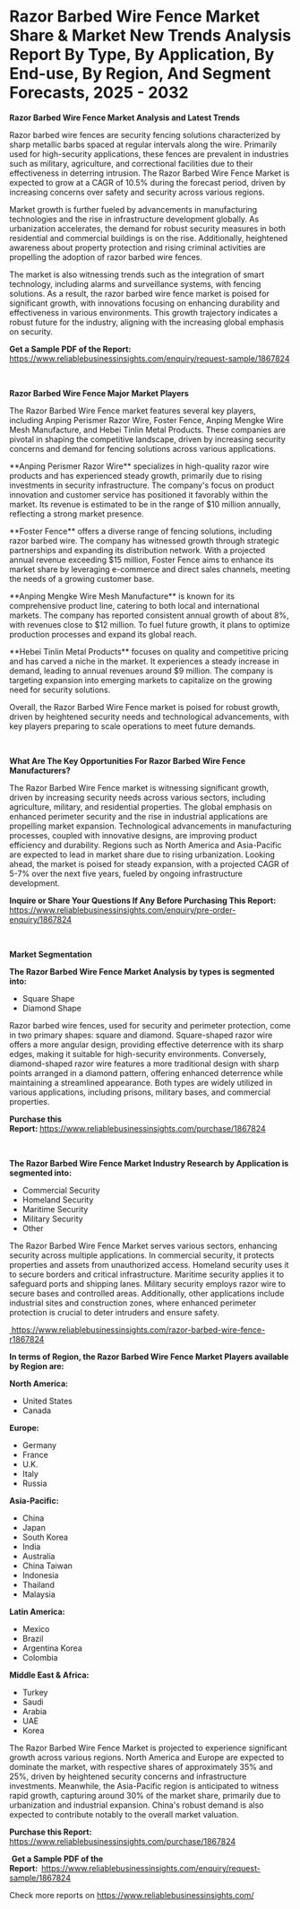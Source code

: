 <p><h1>Razor Barbed Wire Fence Market Share & Market New Trends Analysis Report By Type, By Application, By End-use, By Region, And Segment Forecasts, 2025 - 2032</h1></p><p><strong>Razor Barbed Wire Fence Market Analysis and Latest Trends</strong></p>
<p><p>Razor barbed wire fences are security fencing solutions characterized by sharp metallic barbs spaced at regular intervals along the wire. Primarily used for high-security applications, these fences are prevalent in industries such as military, agriculture, and correctional facilities due to their effectiveness in deterring intrusion. The Razor Barbed Wire Fence Market is expected to grow at a CAGR of 10.5% during the forecast period, driven by increasing concerns over safety and security across various regions.</p><p>Market growth is further fueled by advancements in manufacturing technologies and the rise in infrastructure development globally. As urbanization accelerates, the demand for robust security measures in both residential and commercial buildings is on the rise. Additionally, heightened awareness about property protection and rising criminal activities are propelling the adoption of razor barbed wire fences. </p><p>The market is also witnessing trends such as the integration of smart technology, including alarms and surveillance systems, with fencing solutions. As a result, the razor barbed wire fence market is poised for significant growth, with innovations focusing on enhancing durability and effectiveness in various environments. This growth trajectory indicates a robust future for the industry, aligning with the increasing global emphasis on security.</p></p>
<p><strong>Get a Sample PDF of the Report:&nbsp;</strong> <a href="https://www.reliablebusinessinsights.com/enquiry/request-sample/1867824?utm_campaign=3051&utm_medium=2&utm_source=Github&utm_content=ia&utm_term=01042025&utm_id=razor-barbed-wire-fence">https://www.reliablebusinessinsights.com/enquiry/request-sample/1867824</a></p>
<p>&nbsp;</p>
<p><strong>Razor Barbed Wire Fence Major Market Players</strong></p>
<p><p>The Razor Barbed Wire Fence market features several key players, including Anping Perismer Razor Wire, Foster Fence, Anping Mengke Wire Mesh Manufacture, and Hebei Tinlin Metal Products. These companies are pivotal in shaping the competitive landscape, driven by increasing security concerns and demand for fencing solutions across various applications.</p><p>**Anping Perismer Razor Wire** specializes in high-quality razor wire products and has experienced steady growth, primarily due to rising investments in security infrastructure. The company's focus on product innovation and customer service has positioned it favorably within the market. Its revenue is estimated to be in the range of $10 million annually, reflecting a strong market presence.</p><p>**Foster Fence** offers a diverse range of fencing solutions, including razor barbed wire. The company has witnessed growth through strategic partnerships and expanding its distribution network. With a projected annual revenue exceeding $15 million, Foster Fence aims to enhance its market share by leveraging e-commerce and direct sales channels, meeting the needs of a growing customer base.</p><p>**Anping Mengke Wire Mesh Manufacture** is known for its comprehensive product line, catering to both local and international markets. The company has reported consistent annual growth of about 8%, with revenues close to $12 million. To fuel future growth, it plans to optimize production processes and expand its global reach.</p><p>**Hebei Tinlin Metal Products** focuses on quality and competitive pricing and has carved a niche in the market. It experiences a steady increase in demand, leading to annual revenues around $9 million. The company is targeting expansion into emerging markets to capitalize on the growing need for security solutions.</p><p>Overall, the Razor Barbed Wire Fence market is poised for robust growth, driven by heightened security needs and technological advancements, with key players preparing to scale operations to meet future demands.</p></p>
<p>&nbsp;</p>
<p><strong>What Are The Key Opportunities For Razor Barbed Wire Fence Manufacturers?</strong></p>
<p><p>The Razor Barbed Wire Fence market is witnessing significant growth, driven by increasing security needs across various sectors, including agriculture, military, and residential properties. The global emphasis on enhanced perimeter security and the rise in industrial applications are propelling market expansion. Technological advancements in manufacturing processes, coupled with innovative designs, are improving product efficiency and durability. Regions such as North America and Asia-Pacific are expected to lead in market share due to rising urbanization. Looking ahead, the market is poised for steady expansion, with a projected CAGR of 5-7% over the next five years, fueled by ongoing infrastructure development.</p></p>
<p><strong>Inquire or Share Your Questions If Any Before Purchasing This Report:</strong> <a href="https://www.reliablebusinessinsights.com/enquiry/pre-order-enquiry/1867824?utm_campaign=3051&utm_medium=2&utm_source=Github&utm_content=ia&utm_term=01042025&utm_id=razor-barbed-wire-fence">https://www.reliablebusinessinsights.com/enquiry/pre-order-enquiry/1867824</a></p>
<p>&nbsp;</p>
<p><strong>Market Segmentation</strong></p>
<p><strong>The Razor Barbed Wire Fence Market Analysis by types is segmented into:</strong></p>
<p><ul><li>Square Shape</li><li>Diamond Shape</li></ul></p>
<p><p>Razor barbed wire fences, used for security and perimeter protection, come in two primary shapes: square and diamond. Square-shaped razor wire offers a more angular design, providing effective deterrence with its sharp edges, making it suitable for high-security environments. Conversely, diamond-shaped razor wire features a more traditional design with sharp points arranged in a diamond pattern, offering enhanced deterrence while maintaining a streamlined appearance. Both types are widely utilized in various applications, including prisons, military bases, and commercial properties.</p></p>
<p><strong>Purchase this Report:&nbsp;</strong><a href="https://www.reliablebusinessinsights.com/purchase/1867824?utm_campaign=3051&utm_medium=2&utm_source=Github&utm_content=ia&utm_term=01042025&utm_id=razor-barbed-wire-fence">https://www.reliablebusinessinsights.com/purchase/1867824</a></p>
<p>&nbsp;</p>
<p><strong>The Razor Barbed Wire Fence Market Industry Research by Application is segmented into:</strong></p>
<p><ul><li>Commercial Security</li><li>Homeland Security</li><li>Maritime Security</li><li>Military Security</li><li>Other</li></ul></p>
<p><p>The Razor Barbed Wire Fence Market serves various sectors, enhancing security across multiple applications. In commercial security, it protects properties and assets from unauthorized access. Homeland security uses it to secure borders and critical infrastructure. Maritime security applies it to safeguard ports and shipping lanes. Military security employs razor wire to secure bases and controlled areas. Additionally, other applications include industrial sites and construction zones, where enhanced perimeter protection is crucial to deter intruders and ensure safety.</p></p>
<p><a href="https://www.reliablebusinessinsights.com/razor-barbed-wire-fence-r1867824?utm_campaign=3051&utm_medium=2&utm_source=Github&utm_content=ia&utm_term=01042025&utm_id=razor-barbed-wire-fence">&nbsp;https://www.reliablebusinessinsights.com/razor-barbed-wire-fence-r1867824</a></p>
<p><strong>In terms of Region, the Razor Barbed Wire Fence Market Players available by Region are:</strong></p>
<p>
    <p> <strong> North America: </strong>
        <ul>
            <li>United States</li>
            <li>Canada</li>
        </ul>
        </p> 
    <p> <strong> Europe: </strong>
        <ul>
            <li>Germany</li>
            <li>France</li>
            <li>U.K.</li>
            <li>Italy</li>
            <li>Russia</li>
        </ul>
        </p> 
    <p> <strong> Asia-Pacific: </strong>
        <ul>
            <li>China</li>
            <li>Japan</li>
            <li>South Korea</li>
            <li>India</li>
            <li>Australia</li>
            <li>China Taiwan</li>
            <li>Indonesia</li>
            <li>Thailand</li>
            <li>Malaysia</li>
        </ul>
        </p> 
    <p> <strong> Latin America: </strong>
        <ul>
            <li>Mexico</li>
            <li>Brazil</li>
            <li>Argentina Korea</li>
            <li>Colombia</li>
        </ul>
        </p> 
    <p> <strong> Middle East & Africa: </strong>
        <ul>
            <li>Turkey</li>
            <li>Saudi</li>
            <li>Arabia</li>
            <li>UAE</li>
            <li>Korea</li>
        </ul>
    </p>
    </p>
<p><p>The Razor Barbed Wire Fence Market is projected to experience significant growth across various regions. North America and Europe are expected to dominate the market, with respective shares of approximately 35% and 25%, driven by heightened security concerns and infrastructure investments. Meanwhile, the Asia-Pacific region is anticipated to witness rapid growth, capturing around 30% of the market share, primarily due to urbanization and industrial expansion. China's robust demand is also expected to contribute notably to the overall market valuation.</p></p>
<p><strong>Purchase this Report: </strong><a href="https://www.reliablebusinessinsights.com/purchase/1867824?utm_campaign=3051&utm_medium=2&utm_source=Github&utm_content=ia&utm_term=01042025&utm_id=razor-barbed-wire-fence">https://www.reliablebusinessinsights.com/purchase/1867824</a></p>
<p>&nbsp;<strong>Get a Sample PDF of the Report:&nbsp;&nbsp;</strong><a href="https://www.reliablebusinessinsights.com/enquiry/request-sample/1867824?utm_campaign=3051&utm_medium=2&utm_source=Github&utm_content=ia&utm_term=01042025&utm_id=razor-barbed-wire-fence">https://www.reliablebusinessinsights.com/enquiry/request-sample/1867824</a></p>
<p><strong></strong></p>
<p>Check more reports on <a href="https://www.reliablebusinessinsights.com/?utm_campaign=3051&utm_medium=2&utm_source=Github&utm_content=ia&utm_term=01042025&utm_id=razor-barbed-wire-fence">https://www.reliablebusinessinsights.com/</a></p>